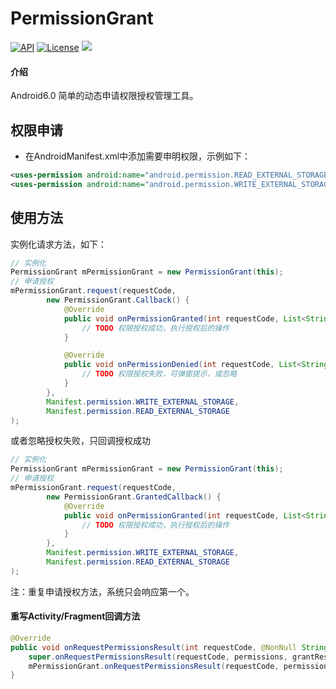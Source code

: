 # PermissionGrant
[![API](https://img.shields.io/badge/API-16%2B-brightgreen.svg)](https://android-arsenal.com/api?level=16)
[![License](https://img.shields.io/badge/license-Apache%202-green.svg)](https://www.apache.org/licenses/LICENSE-2.0)
[![](https://img.shields.io/github/release/mehayou/permissiongrant.svg?color=red)](https://github.com/mehayou/PermissionGrant/releases)

#### 介绍
Android6.0 简单的动态申请权限授权管理工具。

## 权限申请
* 在AndroidManifest.xml中添加需要申明权限，示例如下：
```xml
<uses-permission android:name="android.permission.READ_EXTERNAL_STORAGE" />
<uses-permission android:name="android.permission.WRITE_EXTERNAL_STORAGE" />
```

## 使用方法
实例化请求方法，如下：
```java
// 实例化
PermissionGrant mPermissionGrant = new PermissionGrant(this);
// 申请授权
mPermissionGrant.request(requestCode,
        new PermissionGrant.Callback() {
            @Override
            public void onPermissionGranted(int requestCode, List<String> granted) {
                // TODO 权限授权成功，执行授权后的操作
            }

            @Override
            public void onPermissionDenied(int requestCode, List<String> granted, List<String> denied) {
                // TODO 权限授权失败，可弹窗提示，或忽略
            }
        },
        Manifest.permission.WRITE_EXTERNAL_STORAGE,
        Manifest.permission.READ_EXTERNAL_STORAGE
);
```
或者忽略授权失败，只回调授权成功
```java
// 实例化
PermissionGrant mPermissionGrant = new PermissionGrant(this);
// 申请授权
mPermissionGrant.request(requestCode,
        new PermissionGrant.GrantedCallback() {
            @Override
            public void onPermissionGranted(int requestCode, List<String> granted) {
                // TODO 权限授权成功，执行授权后的操作
            }
        },
        Manifest.permission.WRITE_EXTERNAL_STORAGE,
        Manifest.permission.READ_EXTERNAL_STORAGE
);
```
注：重复申请授权方法，系统只会响应第一个。

#### 重写Activity/Fragment回调方法
```java
@Override
public void onRequestPermissionsResult(int requestCode, @NonNull String[] permissions, @NonNull int[] grantResults) {
    super.onRequestPermissionsResult(requestCode, permissions, grantResults);
    mPermissionGrant.onRequestPermissionsResult(requestCode, permissions, grantResults);
}
```
